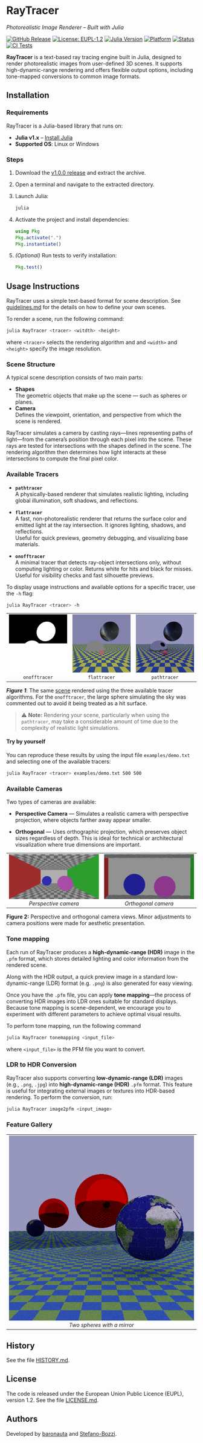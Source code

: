 # RayTracer
_Photorealistic Image Renderer – Built with Julia_

[![GitHub Release](https://img.shields.io/github/v/release/baronauta/RayTracer)](https://github.com/baronauta/RayTracer/releases)
[![License: EUPL-1.2](https://img.shields.io/badge/license-EUPL%201.2-blue.svg)](https://github.com/baronauta/RayTracer/blob/master/LICENSE.md)
[![Julia Version](https://img.shields.io/badge/Julia-1.x-purple.svg)](https://julialang.org/)
[![Platform](https://img.shields.io/badge/OS-Linux%20%7C%20Windows-green.svg)](https://github.com/baronauta/RayTracer#requirements)
[![Status](https://img.shields.io/badge/status-active--development-yellow.svg)](https://github.com/baronauta/RayTracer)
[![CI Tests](https://github.com/baronauta/RayTracer/actions/workflows/action.yml/badge.svg)](https://github.com/baronauta/RayTracer/actions/workflows/action.yml)

**RayTracer** is a text-based ray tracing engine built in Julia, designed to render photorealistic images from user-defined 3D scenes. It supports high-dynamic-range rendering and offers flexible output options, including tone-mapped conversions to common image formats.

## Installation

### Requirements
RayTracer is a Julia-based library that runs on:

- **Julia v1.x** – [Install Julia](https://julialang.org/downloads/)
- **Supported OS**: Linux or Windows

### Steps

1. Download the [v1.0.0 release](https://github.com/baronauta/RayTracer/releases/tag/v1.0.0) and extract the archive.

2. Open a terminal and navigate to the extracted directory.

2. Launch Julia:
    ```bash
    julia
    ```

3. Activate the project and install dependencies:
    ```julia
    using Pkg
    Pkg.activate(".")
    Pkg.instantiate()
    ```

4. *(Optional)* Run tests to verify installation:
    ```julia
    Pkg.test()
    ```


## Usage Instructions

RayTracer uses a simple text-based format for scene description. See [guidelines.md](https://github.com/baronauta/RayTracer/blob/master/guidelines.md) for the details on how to define your own scenes.

To render a scene, run the following command:
```bash
julia RayTracer <tracer> <witdth> <height>
```
where `<tracer>` selects the rendering algorithm and and `<width>` and `<height>` specify the image resolution.

### Scene Structure
A typical scene description consists of two main parts:

- **Shapes**  
  The geometric objects that make up the scene — such as spheres or planes. 
- **Camera**  
 Defines the viewpoint, orientation, and perspective from which the scene is rendered.

RayTracer simulates a camera by casting rays—lines representing paths of light—from the camera’s position through each pixel into the scene. These rays are tested for intersections with the shapes defined in the scene. The rendering algorithm then determines how light interacts at these intersections to compute the final pixel color.


### Available Tracers

- **`pathtracer`**  
  A physically-based renderer that simulates realistic lighting, including global illumination, soft shadows, and reflections.

- **`flattracer`**  
  A fast, non-photorealistic renderer that returns the surface color and emitted light at the ray intersection. It ignores lighting, shadows, and reflections.  
  Useful for quick previews, geometry debugging, and visualizing base materials.

- **`onofftracer`**  
  A minimal tracer that detects ray-object intersections only, without computing lighting or color.
  Returns white for hits and black for misses.  
  Useful for visibility checks and fast silhouette previews.


To display usage instructions and available options for a specific tracer, use the `-h` flag:
```bash
julia RayTracer <tracer> -h
```

<table width="100%">
  <tr>
    <td align="center" width="33%">
      <img src="./examples/cf_onofftracer.png" width="100%"><br>
      <code>onofftracer</code>
    </td>
    <td align="center" width="33%">
      <img src="./examples/cf_flattracer.png" width="100%"><br>
      <code>flattracer</code>
    </td>
    <td align="center" width="33%">
      <img src="./examples/cf_pathtracer.png"  width="100%"><br>
      <code>pathtracer</code>
    </td>
  </tr>
</table>
<p><em><strong>Figure 1</strong></em>: The same <a href="https://github.com/baronauta/RayTracer/blob/master/examples/demo.txt">scene</a> rendered using the three available tracer algorithms.
For the <code>onofftracer</code>, the large sphere simulating the sky was commented out to avoid it being treated as a hit surface.</p>

> ⚠️ **Note:** Rendering your scene, particularly when using the `pathtracer`, may take a considerable amount of time due to the complexity of realistic light simulations.


#### Try by yourself
You can reproduce these results by using the input file `examples/demo.txt` and selecting one of the available tracers:

```bash
julia RayTracer <tracer> examples/demo.txt 500 500
```

### Available Cameras
Two types of cameras are available:

- **Perspective Camera** — Simulates a realistic camera with perspective projection, where objects farther away appear smaller. 

- **Orthogonal** — Uses orthographic projection, which preserves object sizes regardless of depth. This is ideal for technical or architectural visualization where true dimensions are important.

<table width="100%">
  <tr>
    <td align="center" width="50%">
      <img src="./examples/perspective_cornellbox.png" width="100%"><br>
      <em>Perspective camera</em>
    </td>
    <td align="center" width="50%">
      <img src="./examples/orthogonal_cornellbox.png" width="100%"><br>
      <em>Orthogonal camera</em>
    </td>
  </tr>
</table>
<p><strong>Figure 2:</strong> Perspective and orthogonal camera views. Minor adjustments to camera positions were made for aesthetic presentation.</p>


### Tone mapping
Each run of RayTracer produces a **high-dynamic-range (HDR)** image in the `.pfm` format, which stores detailed lighting and color information from the rendered scene.

Along with the HDR output, a quick preview image in a standard low-dynamic-range (LDR) format (e.g. `.png`) is also generated for easy viewing.

Once you have the `.pfm` file, you can apply **tone mapping**—the process of converting HDR images into LDR ones suitable for standard displays.  
Because tone mapping is scene-dependent, we encourage you to experiment with different parameters to achieve optimal visual results.

To perform tone mapping, run the following command
```bash
julia RayTracer tonemapping <input_file>
```
where `<input_file>` is the PFM file you want to convert.

### LDR to HDR Conversion

RayTracer also supports converting **low-dynamic-range (LDR)** images (e.g., `.png`, `.jpg`) into **high-dynamic-range (HDR)** `.pfm` format. This feature is useful for integrating external images or textures into HDR-based rendering.
To perform the conversion, run:

```bash
julia RayTracer image2pfm <input_image>
```

### Feature Gallery

<table width="100%">
  <tr>
    <td align="center" width="100%">
      <img src="./examples/mirror_and_spheres.png" width="100%"><br>
      <em>Two spheres with a mirror</em>
    </td>
  </tr>
</table>

## History
See the file [HISTORY.md](https://github.com/baronauta/RayTracer/blob/master/HISTORY.md).

## License
The code is released under the European Union Public Licence (EUPL), version 1.2. See the file [LICENSE.md](./LICENSE.md).

## Authors
Developed by [baronauta](https://github.com/baronauta) and [Stefano-Bozzi](https://github.com/Stefano-Bozzi).
